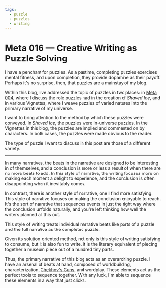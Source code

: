```yaml
---
tags:
  - puzzle
  - puzzles
  - writing
---
```


# Meta 016 — Creative Writing as Puzzle Solving

I have a penchant for puzzles. As a pastime, completing puzzles exercises mental fitness, and upon completion, they provide dopamine as their payoff. Perhaps it's no surprise, then, that puzzles are a mainstay of my blog.

Within this blog, I've addressed the topic of puzzles in two places: in [Meta 004](../2022-h1/2022-03-17_meta-004_puzzles.md), where I discuss the role puzzles had in the creation of _Shaved Ice_, and in various Vignettes, where I weave puzzles of varied natures into the primary narrative of my universe.

I want to bring attention to the method by which these puzzles were conveyed. In _Shaved Ice_, the puzzles were in-universe puzzles. In the Vignettes in this blog, the puzzles are implied and commented on by characters. In both cases, the puzzles were made obvious to the reader.

The type of puzzle I want to discuss in this post are those of a different variety.

---

In many narratives, the beats in the narrative are designed to be interesting in of themselves, and a conclusion is more or less a result of when there are no more beats to add. In this style of narrative, the writing focuses more on making each moment a delight to experience, and the conclusion is often disappointing when it inevitably comes.

In contrast, there is another style of narrative, one I find more satisfying. This style of narrative focuses on making the conclusion enjoyable to reach. It's the sort of narrative that sequences events in just the right way where the conclusion unfolds naturally, and you're left thinking how well the writers planned all this out.

This style of writing treats individual narrative beats like parts of a puzzle and the full narrative as the completed puzzle.

Given its solution-oriented method, not only is this style of writing satisfying to consume, but it is also fun to write. It is the literary equivalent of piecing together a museum piece out of a hundred tiny parts.

Thus, the primary narrative of this blog acts as an overarching puzzle. I have an arsenal of beats at hand, composed of worldbuilding, characterization, [Chekhov's Guns,](https://tvtropes.org/pmwiki/pmwiki.php/Main/ChekhovsGun) and wordplay. These elements act as the perfect tools to sequence together. With any luck, I'm able to sequence these elements in a way that just clicks.
